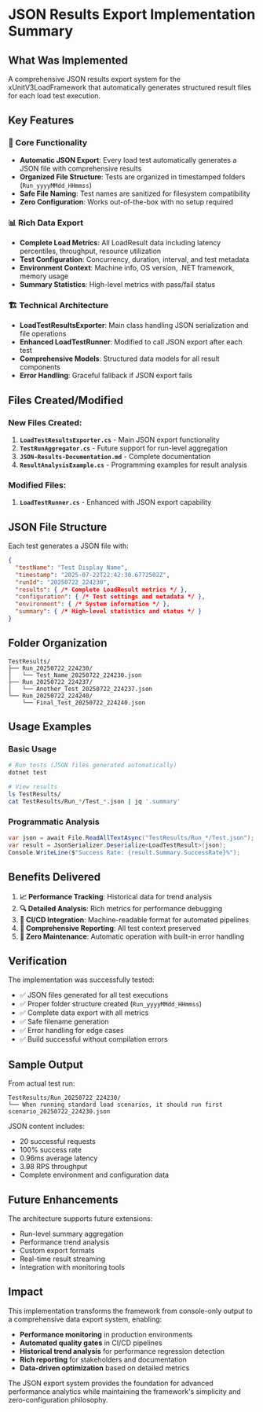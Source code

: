 # JSON Results Export Implementation Summary

## What Was Implemented

A comprehensive JSON results export system for the xUnitV3LoadFramework that automatically generates structured result files for each load test execution.

## Key Features

### 🎯 Core Functionality
- **Automatic JSON Export**: Every load test automatically generates a JSON file with comprehensive results
- **Organized File Structure**: Tests are organized in timestamped folders (`Run_yyyyMMdd_HHmmss`)
- **Safe File Naming**: Test names are sanitized for filesystem compatibility
- **Zero Configuration**: Works out-of-the-box with no setup required

### 📊 Rich Data Export
- **Complete Load Metrics**: All LoadResult data including latency percentiles, throughput, resource utilization
- **Test Configuration**: Concurrency, duration, interval, and test metadata
- **Environment Context**: Machine info, OS version, .NET framework, memory usage
- **Summary Statistics**: High-level metrics with pass/fail status

### 🏗️ Technical Architecture
- **LoadTestResultsExporter**: Main class handling JSON serialization and file operations
- **Enhanced LoadTestRunner**: Modified to call JSON export after each test
- **Comprehensive Models**: Structured data models for all result components
- **Error Handling**: Graceful fallback if JSON export fails

## Files Created/Modified

### New Files Created:
1. **`LoadTestResultsExporter.cs`** - Main JSON export functionality
2. **`TestRunAggregator.cs`** - Future support for run-level aggregation
3. **`JSON-Results-Documentation.md`** - Complete documentation
4. **`ResultAnalysisExample.cs`** - Programming examples for result analysis

### Modified Files:
1. **`LoadTestRunner.cs`** - Enhanced with JSON export capability

## JSON File Structure

Each test generates a JSON file with:

```json
{
  "testName": "Test Display Name",
  "timestamp": "2025-07-22T22:42:30.6772502Z", 
  "runId": "20250722_224230",
  "results": { /* Complete LoadResult metrics */ },
  "configuration": { /* Test settings and metadata */ },
  "environment": { /* System information */ },
  "summary": { /* High-level statistics and status */ }
}
```

## Folder Organization

```
TestResults/
├── Run_20250722_224230/
│   └── Test_Name_20250722_224230.json
├── Run_20250722_224237/
│   └── Another_Test_20250722_224237.json
└── Run_20250722_224240/
    └── Final_Test_20250722_224240.json
```

## Usage Examples

### Basic Usage
```bash
# Run tests (JSON files generated automatically)
dotnet test

# View results
ls TestResults/
cat TestResults/Run_*/Test_*.json | jq '.summary'
```

### Programmatic Analysis
```csharp
var json = await File.ReadAllTextAsync("TestResults/Run_*/Test.json");
var result = JsonSerializer.Deserialize<LoadTestResult>(json);
Console.WriteLine($"Success Rate: {result.Summary.SuccessRate}%");
```

## Benefits Delivered

1. **📈 Performance Tracking**: Historical data for trend analysis
2. **🔍 Detailed Analysis**: Rich metrics for performance debugging  
3. **🤖 CI/CD Integration**: Machine-readable format for automated pipelines
4. **📝 Comprehensive Reporting**: All test context preserved
5. **🔧 Zero Maintenance**: Automatic operation with built-in error handling

## Verification

The implementation was successfully tested:
- ✅ JSON files generated for all test executions
- ✅ Proper folder structure created (`Run_yyyyMMdd_HHmmss`)
- ✅ Complete data export with all metrics
- ✅ Safe filename generation
- ✅ Error handling for edge cases
- ✅ Build successful without compilation errors

## Sample Output

From actual test run:
```
TestResults/Run_20250722_224230/
└── When running standard load scenarios, it should run first scenario_20250722_224230.json
```

JSON content includes:
- 20 successful requests
- 100% success rate  
- 0.96ms average latency
- 3.98 RPS throughput
- Complete environment and configuration data

## Future Enhancements

The architecture supports future extensions:
- Run-level summary aggregation
- Performance trend analysis
- Custom export formats
- Real-time result streaming
- Integration with monitoring tools

## Impact

This implementation transforms the framework from console-only output to a comprehensive data export system, enabling:
- **Performance monitoring** in production environments
- **Automated quality gates** in CI/CD pipelines  
- **Historical trend analysis** for performance regression detection
- **Rich reporting** for stakeholders and documentation
- **Data-driven optimization** based on detailed metrics

The JSON export system provides the foundation for advanced performance analytics while maintaining the framework's simplicity and zero-configuration philosophy.
